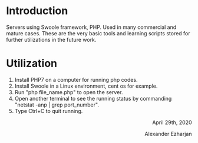 # Introduction
  Servers using Swoole framework, PHP. Used in many commercial and mature cases.
  These are the very basic tools and learning scripts stored for further utilizations in the future work.

# Utilization
1. Install PHP7 on a computer for running php codes.
2. Install Swoole in a Linux environment, cent os for example.
3. Run "php file_name.php" to open the server.
4. Open another terminal to see the running status by commanding "netstat -anp | grep port_number".
5. Type Ctrl+C to quit running.









<p align="right">April 29th, 2020</p>
<p align="right">Alexander Ezharjan</p>

